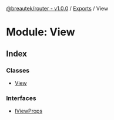 [@breautek/router - v1.0.0](../README.md) / [Exports](../modules.md) / View

# Module: View

## Index

### Classes

* [View](../classes/view.view-1.md)

### Interfaces

* [IViewProps](../interfaces/view.iviewprops.md)

